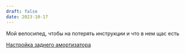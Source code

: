 ```yaml
---
draft: false 
date: 2023-10-17
---
```

Мой велосипед, чтобы на потерять инструкции и что в нем щас есть

[Настройка заднего амортизатора](https://cloud.st1t.ru/s/HNkq72CJzEtJ7gB)

[](https://www.ridefox.com/fox17/help.php?m=bike&id=824)

